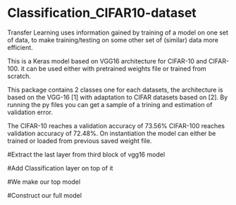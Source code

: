 # Classification_CIFAR10-dataset
Transfer Learning uses information gained by training of a model on one set of data, to make training/testing on some other set of (similar) data more efficient.

This is a Keras model based on VGG16 architecture for CIFAR-10 and CIFAR-100. it can be used either with pretrained weights file or trained from scratch.

This package contains 2 classes one for each datasets, the architecture is based on the VGG-16 [1] with adaptation to CIFAR datasets based on [2]. By running the py files you can get a sample of a trining and estimation of validation error.

The CIFAR-10 reaches a validation accuracy of 73.56% CIFAR-100 reaches validation accuracy of 72.48%. On instantiation the model can either be trained or loaded from previous saved weight file.

#Extract the last layer from third block of vgg16 model

#Add Classification layer on top of it

#We make our top model

#Construct our full model
